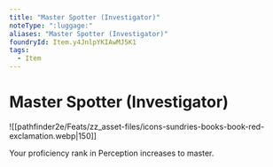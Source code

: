 ```yaml
---
title: "Master Spotter (Investigator)"
noteType: ":luggage:"
aliases: "Master Spotter (Investigator)"
foundryId: Item.y4JnlpYKIAwMJ5K1
tags:
  - Item
---
```


# Master Spotter (Investigator)
![[pathfinder2e/Feats/zz_asset-files/icons-sundries-books-book-red-exclamation.webp|150]]

Your proficiency rank in Perception increases to master.
